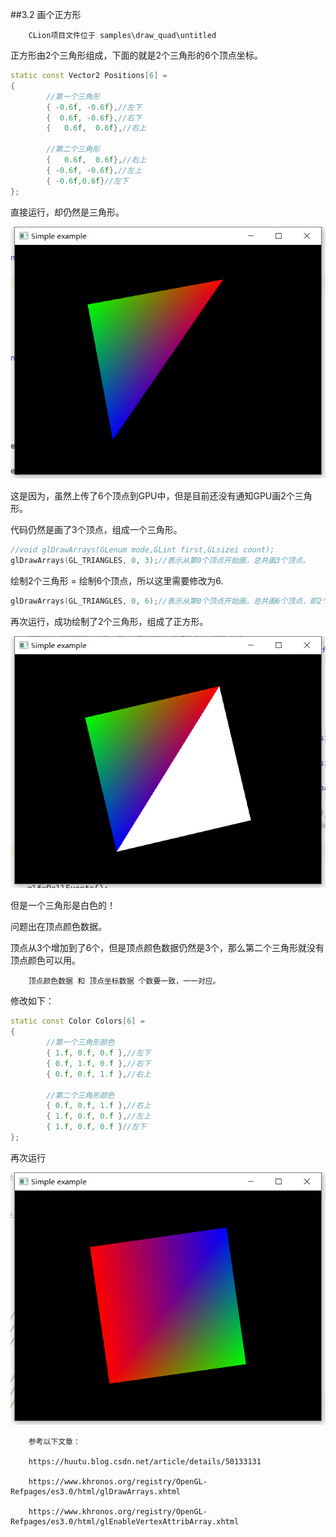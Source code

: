 ##3.2 画个正方形

        CLion项目文件位于 samples\draw_quad\untitled

正方形由2个三角形组成，下面的就是2个三角形的6个顶点坐标。

```c++
static const Vector2 Positions[6] =
{
        //第一个三角形
        { -0.6f, -0.6f},//左下
        {  0.6f, -0.6f},//右下
        {   0.6f,  0.6f},//右上

        //第二个三角形
        {   0.6f,  0.6f},//右上
        { -0.6f, -0.6f},//左上
        { -0.6f,0.6f}//左下
};
```

直接运行，却仍然是三角形。

![](../../imgs/opengl_draw_polygon/draw_quad/add_vertex_pos_still_draw_triangle.png)

这是因为，虽然上传了6个顶点到GPU中，但是目前还没有通知GPU画2个三角形。

代码仍然是画了3个顶点，组成一个三角形。

```c++
//void glDrawArrays(GLenum mode,GLint first,GLsizei count);
glDrawArrays(GL_TRIANGLES, 0, 3);//表示从第0个顶点开始画，总共画3个顶点。
```

绘制2个三角形 = 绘制6个顶点，所以这里需要修改为6.

```c++
glDrawArrays(GL_TRIANGLES, 0, 6);//表示从第0个顶点开始画，总共画6个顶点，即2个三角形
```

再次运行，成功绘制了2个三角形，组成了正方形。

![](../../imgs/opengl_draw_polygon/draw_quad/draw_quad_but_second_triangle_white.png)

但是一个三角形是白色的！

问题出在顶点颜色数据。

顶点从3个增加到了6个，但是顶点颜色数据仍然是3个，那么第二个三角形就没有顶点颜色可以用。

        顶点颜色数据 和 顶点坐标数据 个数要一致，一一对应。

修改如下：

```c++
static const Color Colors[6] =
{
        //第一个三角形颜色
        { 1.f, 0.f, 0.f },//左下
        { 0.f, 1.f, 0.f },//右下
        { 0.f, 0.f, 1.f },//右上

        //第二个三角形颜色
        { 0.f, 0.f, 1.f },//右上
        { 1.f, 0.f, 0.f },//左上
        { 1.f, 0.f, 0.f }//左下
};
```

再次运行

![](../../imgs/opengl_draw_polygon/draw_quad/draw_quad_success.png)



        参考以下文章：

        https://huutu.blog.csdn.net/article/details/50133131

        https://www.khronos.org/registry/OpenGL-Refpages/es3.0/html/glDrawArrays.xhtml

        https://www.khronos.org/registry/OpenGL-Refpages/es3.0/html/glEnableVertexAttribArray.xhtml